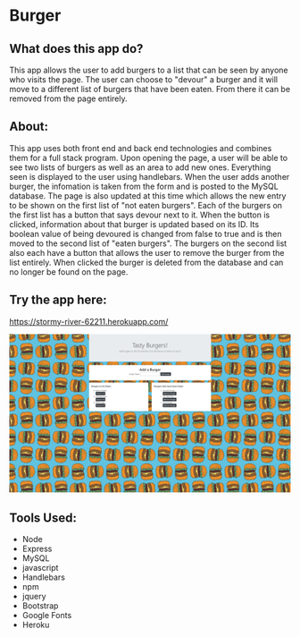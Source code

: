 # Burger

## What does this app do?
This app allows the user to add burgers to a list that can be seen by anyone who visits the page. The user can choose to "devour" a burger and it will move to a different list of burgers that have been eaten. From there it can be removed from the page entirely. 

## About:
This app uses both front end and back end technologies and combines them for a full stack program.
Upon opening the page, a user will be able to see two lists of burgers as well as an area to add new ones. Everything seen is displayed to the user using handlebars. When the user adds another burger, the infomation is taken from the form and is posted to the MySQL database. The page is also updated at this time which allows the new entry to be shown on the first list of "not eaten burgers". Each of the burgers on the first list has a button that says devour next to it. When the button is clicked, information about that burger is updated based on its ID. Its boolean value of being devoured is changed from false to true and is then moved to the second list of "eaten burgers". The burgers on the second list also each have a button that allows the user to remove the burger from the list entirely. When clicked the burger is deleted from the database and can no longer be found on the page.  

## Try the app here:
https://stormy-river-62211.herokuapp.com/

![App Screenshot](public/assets/images/burger-screenshot.png)

## Tools Used:
* Node
* Express
* MySQL
* javascript
* Handlebars
* npm
* jquery
* Bootstrap 
* Google Fonts
* Heroku
